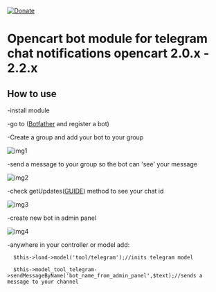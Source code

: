 [![Donate](https://img.shields.io/badge/Donate-PayPal-green.svg)](https://www.paypal.com/donate?hosted_button_id=KDM95GGFW2DSS&source=url)


# Opencart bot module for  telegram chat notifications opencart 2.0.x - 2.2.x

## How to use 

-install module

-go to ([Botfather](https://telegram.me//botfather "@botfather") and register a bot)

-Create a group and add your bot to your group 

![img1](https://image.prntscr.com/image/0VU1klGhSdacgS5-T_xIMg.png)


-send a message to your group so the bot can 'see' your message

![img2](https://image.prntscr.com/image/4poPwqL4T4C2jUNH9tg7FA.png)

-check getUpdates([GUIDE](https://stackoverflow.com/questions/32423837/telegram-bot-how-to-get-a-group-chat-id)) method to see your chat id

![img3](https://image.prntscr.com/image/LW3E_G9iRUiJvbhqkWOWVQ.png)

-create new bot in admin panel

![img4](https://image.prntscr.com/image/4DA4JuMRRK_PCyOELTNHJQ.png)

-anywhere in your controller or model add:

````  
  $this->load->model('tool/telegram');//inits telegram model

  $this->model_tool_telegram->sendMessageByName('bot_name_from_admin_panel',$text);//sends a message to your channel 
````

